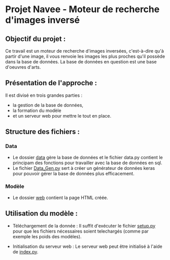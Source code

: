 # Projet Navee - Moteur de recherche d'images inversé

## Objectif du projet :

Ce travail est un moteur de recherche d'images inversées, c'est-à-dire qu'à partir d'une image, il vous renvoie les images les plus proches qu'il possède dans la base de données.
La base de données en question est une base d'oeuvres d'arts.

## Présentation de l'approche :
Il est divisé en trois grandes parties :
- la gestion de la base de données,
- la formation du modèle
- et un serveur web pour mettre le tout en place.

## Structure des fichiers :

### Data
- Le dossier [data](./data) gère la base de données et le fichier data.py contient le principam des fonctions pour travailler avec la base de données en sql.
- Le fichier [Data_Gen.py](./data/Data_Gen.py) sert à créer un générateur de données keras pour pouvoir gérer la base de données plus efficacement.

### Modèle
- Le dossier [web](./web) contient la page HTML créée.

## Utilisation du modèle :

- Téléchargement de la donnée :
Il suffit d'exécuter le fichier [setup.py](/setup.py) pour que les fichiers nécessaires soient telechargés (comme par exemple les poids des modèles).

- Initialisation du serveur web :
Le serveur web peut être initialisé à l'aide de [index.py](/index.py).